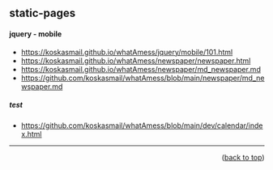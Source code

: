 <a name="topage"></a>

## static-pages


#### jquery - mobile

* https://koskasmail.github.io/whatAmess/jquery/mobile/101.html
* https://koskasmail.github.io/whatAmess/newspaper/newspaper.html
* https://koskasmail.github.io/whatAmess/newspaper/md_newspaper.md
* https://github.com/koskasmail/whatAmess/blob/main/newspaper/md_newspaper.md
  
##### test

*  https://github.com/koskasmail/whatAmess/blob/main/dev/calendar/index.html
  
-----

<p align="right">(<a href="#topage">back to top</a>)</p>
<br/>
<br/>

